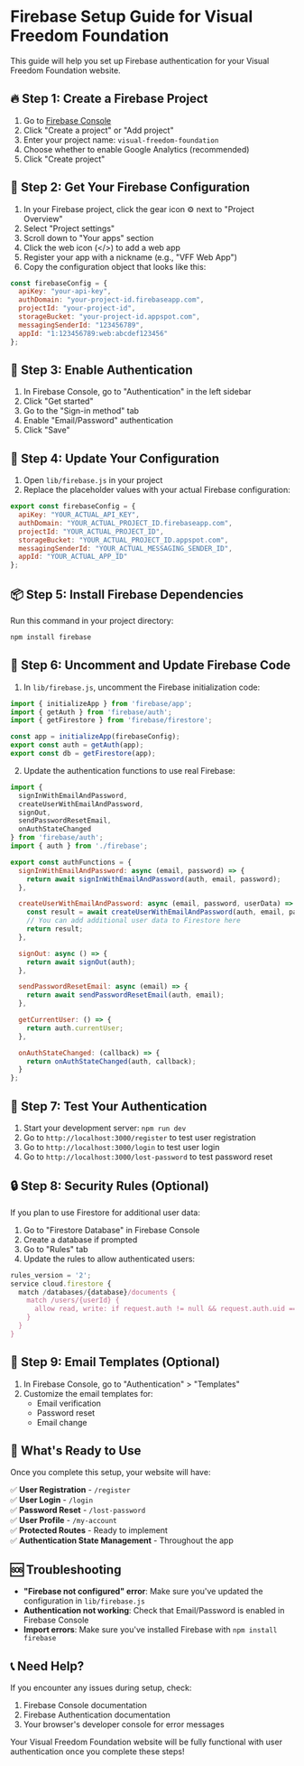 # Firebase Setup Guide for Visual Freedom Foundation

This guide will help you set up Firebase authentication for your Visual Freedom Foundation website.

## 🔥 Step 1: Create a Firebase Project

1. Go to [Firebase Console](https://console.firebase.google.com/)
2. Click "Create a project" or "Add project"
3. Enter your project name: `visual-freedom-foundation`
4. Choose whether to enable Google Analytics (recommended)
5. Click "Create project"

## 🔑 Step 2: Get Your Firebase Configuration

1. In your Firebase project, click the gear icon ⚙️ next to "Project Overview"
2. Select "Project settings"
3. Scroll down to "Your apps" section
4. Click the web icon (</>) to add a web app
5. Register your app with a nickname (e.g., "VFF Web App")
6. Copy the configuration object that looks like this:

```javascript
const firebaseConfig = {
  apiKey: "your-api-key",
  authDomain: "your-project-id.firebaseapp.com",
  projectId: "your-project-id",
  storageBucket: "your-project-id.appspot.com",
  messagingSenderId: "123456789",
  appId: "1:123456789:web:abcdef123456"
};
```

## 🔐 Step 3: Enable Authentication

1. In Firebase Console, go to "Authentication" in the left sidebar
2. Click "Get started"
3. Go to the "Sign-in method" tab
4. Enable "Email/Password" authentication
5. Click "Save"

## 📝 Step 4: Update Your Configuration

1. Open `lib/firebase.js` in your project
2. Replace the placeholder values with your actual Firebase configuration:

```javascript
export const firebaseConfig = {
  apiKey: "YOUR_ACTUAL_API_KEY",
  authDomain: "YOUR_ACTUAL_PROJECT_ID.firebaseapp.com",
  projectId: "YOUR_ACTUAL_PROJECT_ID",
  storageBucket: "YOUR_ACTUAL_PROJECT_ID.appspot.com",
  messagingSenderId: "YOUR_ACTUAL_MESSAGING_SENDER_ID",
  appId: "YOUR_ACTUAL_APP_ID"
};
```

## 📦 Step 5: Install Firebase Dependencies

Run this command in your project directory:

```bash
npm install firebase
```

## 🔧 Step 6: Uncomment and Update Firebase Code

1. In `lib/firebase.js`, uncomment the Firebase initialization code:

```javascript
import { initializeApp } from 'firebase/app';
import { getAuth } from 'firebase/auth';
import { getFirestore } from 'firebase/firestore';

const app = initializeApp(firebaseConfig);
export const auth = getAuth(app);
export const db = getFirestore(app);
```

2. Update the authentication functions to use real Firebase:

```javascript
import { 
  signInWithEmailAndPassword, 
  createUserWithEmailAndPassword, 
  signOut, 
  sendPasswordResetEmail,
  onAuthStateChanged 
} from 'firebase/auth';
import { auth } from './firebase';

export const authFunctions = {
  signInWithEmailAndPassword: async (email, password) => {
    return await signInWithEmailAndPassword(auth, email, password);
  },

  createUserWithEmailAndPassword: async (email, password, userData) => {
    const result = await createUserWithEmailAndPassword(auth, email, password);
    // You can add additional user data to Firestore here
    return result;
  },

  signOut: async () => {
    return await signOut(auth);
  },

  sendPasswordResetEmail: async (email) => {
    return await sendPasswordResetEmail(auth, email);
  },

  getCurrentUser: () => {
    return auth.currentUser;
  },

  onAuthStateChanged: (callback) => {
    return onAuthStateChanged(auth, callback);
  }
};
```

## 🚀 Step 7: Test Your Authentication

1. Start your development server: `npm run dev`
2. Go to `http://localhost:3000/register` to test user registration
3. Go to `http://localhost:3000/login` to test user login
4. Go to `http://localhost:3000/lost-password` to test password reset

## 🔒 Step 8: Security Rules (Optional)

If you plan to use Firestore for additional user data:

1. Go to "Firestore Database" in Firebase Console
2. Create a database if prompted
3. Go to "Rules" tab
4. Update the rules to allow authenticated users:

```javascript
rules_version = '2';
service cloud.firestore {
  match /databases/{database}/documents {
    match /users/{userId} {
      allow read, write: if request.auth != null && request.auth.uid == userId;
    }
  }
}
```

## 📧 Step 9: Email Templates (Optional)

1. In Firebase Console, go to "Authentication" > "Templates"
2. Customize the email templates for:
   - Email verification
   - Password reset
   - Email change

## 🎯 What's Ready to Use

Once you complete this setup, your website will have:

✅ **User Registration** - `/register`  
✅ **User Login** - `/login`  
✅ **Password Reset** - `/lost-password`  
✅ **User Profile** - `/my-account`  
✅ **Protected Routes** - Ready to implement  
✅ **Authentication State Management** - Throughout the app  

## 🆘 Troubleshooting

- **"Firebase not configured" error**: Make sure you've updated the configuration in `lib/firebase.js`
- **Authentication not working**: Check that Email/Password is enabled in Firebase Console
- **Import errors**: Make sure you've installed Firebase with `npm install firebase`

## 📞 Need Help?

If you encounter any issues during setup, check:
1. Firebase Console documentation
2. Firebase Authentication documentation
3. Your browser's developer console for error messages

Your Visual Freedom Foundation website will be fully functional with user authentication once you complete these steps! 